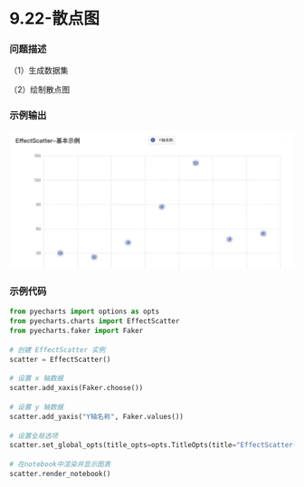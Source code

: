 # 9.22-散点图

### 问题描述

（1）生成数据集

（2）绘制散点图

### 示例输出

<img src="https://github.com/jm199504/Python-Exercises/blob/master/9-%E7%BB%98%E5%88%B6%E5%9B%BE%E8%A1%A8%EF%BC%88pyecharts%EF%BC%89/9.22-%E6%95%A3%E7%82%B9%E5%9B%BE/Figure_1.jpg?raw=true" style="zoom:80%;" />

### 示例代码

```python
from pyecharts import options as opts
from pyecharts.charts import EffectScatter
from pyecharts.faker import Faker

# 创建 EffectScatter 实例
scatter = EffectScatter()
    
# 设置 x 轴数据
scatter.add_xaxis(Faker.choose())

# 设置 y 轴数据
scatter.add_yaxis("Y轴名称", Faker.values())

# 设置全局选项
scatter.set_global_opts(title_opts=opts.TitleOpts(title="EffectScatter-基本示例"))

# 在notebook中渲染并显示图表
scatter.render_notebook()
```